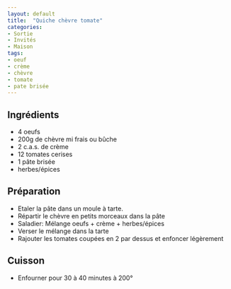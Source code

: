 ```yaml
---
layout: default
title:  "Quiche chèvre tomate"
categories:
- Sortie
- Invités
- Maison
tags:
- oeuf
- crème
- chèvre
- tomate
- pate brisée
---
```


## Ingrédients

- 4 oeufs
- 200g de chèvre mi frais ou bûche
- 2 c.a.s. de crème
- 12 tomates cerises
- 1 pâte brisée
- herbes/épices

## Préparation

- Etaler la pâte dans un moule à tarte.
- Répartir le chèvre en petits morceaux dans la pâte
- Saladier: Mélange oeufs + crème + herbes/épices
- Verser le mélange dans la tarte
- Rajouter les tomates coupées en 2 par dessus et enfoncer légèrement

## Cuisson

- Enfourner pour 30 à 40 minutes à 200°
